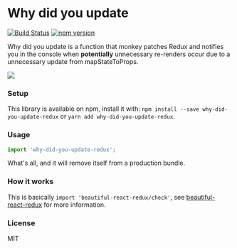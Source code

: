 # Why did you update

[![Build Status](https://travis-ci.org/theKashey/why-did-you-update-redux.svg?branch=master)](https://travis-ci.org/theKashey/why-did-you-update-redux)
[![npm version](https://badge.fury.io/js/why-did-you-update-redux.svg)](https://badge.fury.io/js/why-did-you-update-redux)

Why did you update is a function that monkey patches Redux and notifies you in the console when **potentially** unnecessary re-renders occur
due to a unnecessary update from mapStateToProps.

![](https://i.imgur.com/73vmgG1r.png)

### Setup
This library is available on npm, install it with: `npm install --save why-did-you-update-redux` or `yarn add why-did-you-update-redux`.

### Usage
```js
import 'why-did-you-update-redux';
```
What's all, and it will remove itself from a production bundle.

### How it works

This is basically `import 'beautiful-react-redux/check'`, see 
[beautiful-react-redux](https://github.com/theKashey/beautiful-react-redux) for more information.

### License

MIT
